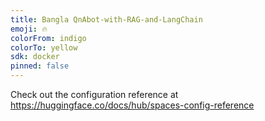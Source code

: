 ```yaml
---
title: Bangla QnAbot-with-RAG-and-LangChain
emoji: 🔥
colorFrom: indigo
colorTo: yellow
sdk: docker
pinned: false
---
```


Check out the configuration reference at https://huggingface.co/docs/hub/spaces-config-reference
